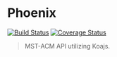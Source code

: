# Phoenix
[![Build Status](https://travis-ci.org/sigdotcom/phoenix.svg?branch=develop)](https://travis-ci.org/sigdotcom/phoenix)
[![Coverage Status](https://coveralls.io/repos/github/sigdotcom/phoenix/badge.svg?branch=develop)](https://coveralls.io/github/sigdotcom/phoenix?branch=develop)
> MST-ACM API utilizing Koajs.
